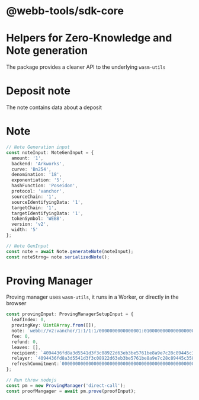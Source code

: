# @webb-tools/sdk-core


#  Helpers for Zero-Knowledge and Note generation
The package provides a cleaner API to the underlying `wasm-utils`

# Deposit note
The note contains data about a deposit

# Note
```ts
// Note Generation input
const noteInput: NoteGenInput = {
  amount: '1',
  backend: 'Arkworks',
  curve: 'Bn254',
  denomination: '18',
  exponentiation: '5',
  hashFunction: 'Poseidon',
  protocol: 'vanchor',
  sourceChain: '1',
  sourceIdentifyingData: '1',
  targetChain: '1',
  targetIdentifyingData: '1',
  tokenSymbol: 'WEBB',
  version: 'v2',
  width: '5'
};

// Note GenInput
const note = await Note.generateNote(noteInput);
const noteStrng= note.serializedNote();
```

# Proving Manager
Proving manager uses `wasm-utils`, it runs in a Worker, or directly in the browser
```ts
const provingInput: ProvingManagerSetupInput = {
  leafIndex: 0,
  provingKey: Uint8Array.from([]),
  note: `webb://v2:vanchor/1:1/1:1/0000000000000001:0100000000000000000000000000000000000000000000000000000000000000:f5e1c9dc56e1032b09b88aaf81fa1aab9c3cb1c734d038814ef0bd987ec72103:13bcea7c5003590db4210351146232350067d59be059c6052d806b608d348300/?curve=Bn254&width=5&exp=5&hf=Poseidon&backend=Arkworks&token=WEBB&denom=18&amount=1`,
  fee: 0,
  refund: 0,
  leaves: [],
  recipient: `4094436fd8a3d5541d3f3c08922d63eb3be5761be8a9e7c28c89445c358cb669`,
  relayer: `4094436fd8a3d5541d3f3c08922d63eb3be5761be8a9e7c28c89445c358cb669`,
  refreshCommitment:`0000000000000000000000000000000000000000000000000000000000000000`
};

// Run throw nodejs
const pm = new ProvingManager('direct-call');
const proofMangager = await pm.prove(proofInput);
```

